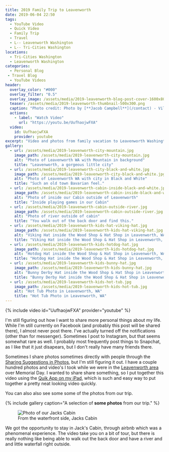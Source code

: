 ```yaml
---
title: 2019 Family Trip to Leavenworth
date: 2019-06-04 22:50
tags:
  - YouTube Video
  - Quick Video
  - Family Trip
  - Travel
  - L-- Leavenworth Washington
  - L-- Tri-Cities Washington
locations: 
  - Tri-Cities Washington
  - Leavenworth Washington
categories:
  - Personal Blog
 - Travel Blog
  - YouTube Videos
header:
  overlay_color: "#000"
  overlay_filter: "0.5"
  overlay_image: /assets/media/2019-leavenworth-blog-post-cover-1600x800.png
  teaser: /assets/media/2019-leavenworth-thumbnail-500x300.png
  caption: "Photo credit: Photo by [**Jacob Campbell**](/contact) - Village Mountain Shot in Leavenworth WA."
  actions:
    - label: "Watch Video"
      url: "https://youtu.be/UufhaojwFXA"
  video:
    id: UufhaojwFXA
    provider: youtube
excerpt: "Video and photos from family vacation to Leavenworth Washington."
gallery:
  - url: /assets/media/2019-leavenworth-city-mountain.jpg
    image_path: /assets/media/2019-leavenworth-city-mountain.jpg
    alt: "Photo of Leavenworth WA with Mountain in background"
    title: "Leavenworth, a gorgeous little city"
  - url: /assets/media/2019-leavenworth-city-black-and-white.jpg
    image_path: /assets/media/2019-leavenworth-city-black-and-white.jpg
    alt: "Photo of Leavenworth WA with city in Black and White"
    title: "Such an old town Bavarian feel."
  - url: /assets/media/2019-leavenworth-cabin-inside-black-and-white.jpg
    image_path: /assets/media/2019-leavenworth-cabin-inside-black-and-white.jpg
    alt: "Photo of inside our Cabin outside of Leavenworth"
    title: "Inside playing games in our Cabin"
  - url: /assets/media/2019-leavenworth-cabin-outside-river.jpg
    image_path: /assets/media/2019-leavenworth-cabin-outside-river.jpg
    alt: "Photo of river outside of cabin"
    title: "You walk out of the back door and find this."
  - url: /assets/media/2019-leavenworth-kids-hat-viking-hat.jpg
    image_path: /assets/media/2019-leavenworth-kids-hat-viking-hat.jpg
    alt: "Viking Hat inside the Wood Shop & Hat Shop in Leavenworth, WA"
    title: "Viking Hat inside the Wood Shop & Hat Shop in Leavenworth, WA"
  - url: /assets/media/2019-leavenworth-kids-hotdog-hat.jpg
    image_path: /assets/media/2019-leavenworth-kids-hotdog-hat.jpg
    alt: "Hotdog Hat inside the Wood Shop & Hat Shop in Leavenworth, WA"
    title: "Hotdog Hat inside the Wood Shop & Hat Shop in Leavenworth, WA"
  - url: /assets/media/2019-leavenworth-kids-bunny-hat.jpg
    image_path: /assets/media/2019-leavenworth-kids-bunny-hat.jpg
    alt: "Bunny Derby Hat inside the Wood Shop & Hat Shop in Leavenworth, WA"
    title: "Bunny Derby Hat inside the Wood Shop & Hat Shop in Leavenworth, WA"
  - url: /assets/media/2019-leavenworth-kids-hot-tub.jpg
    image_path: /assets/media/2019-leavenworth-kids-hot-tub.jpg
    alt: "Hot Tub Photo in Leavenworth, WA"
    title: "Hot Tub Photo in Leavenworth, WA"
---
```


{% include video id="UufhaojwFXA" provider="youtube" %}

I'm still figuring out how I want to share more personal things about my life. While I'm still currently on Facebook (and probably this post will be shared there), I almost never post there. I've actually turned off the notifications (other than for messenger). Sometimes I post to Instagram, but that seems somewhat rare as well. I probably most frequently post things to Snapchat, as I like that it just disapears, but I don't really have many friends there. 

Sometimes I share photos sometimes directly with people through the [Sharing Suggestions in Photos](https://support.apple.com/en-us/HT209035), but I'm still figuring it out. I have a couple hundred photos and video's I took while we were in the [Leavenworth area](https://en.m.wikipedia.org/wiki/Leavenworth,_Washington) over Memorial Day. I wanted to share share something, so I put together this video using the [Quik App on my iPad](https://itunes.apple.com/us/app/quik-gopro-video-editor/id694164275), which is such and easy way to put together a pretty neat looking video quickly. 

You can also also see some some of the photos from our trip.

{% include gallery caption="A selection of **some photos** from our trip." %}

<figure>
  <img src="/assets/media/2019-leavenworth-jacks-cabin.jpg" alt="Photo of our Jacks Cabin">
  <figcaption>From the waterfront side, Jacks Cabin</figcaption>
</figure>

We got the opportunity to stay in Jack's Cabin, through airbnb which was a phenomenal experience. The video take you on a bit of tour, but there is really nothing like being able to walk out the back door and have a river and and little waterfall right outside.
